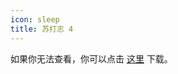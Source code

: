 ```yaml
---
icon: sleep
title: 苏打志 4
---
```


<PDF url="/pdf/sodazine4.pdf" />

如果你无法查看，你可以点击 [这里](/pdf/sodazine4.pdf) 下载。
